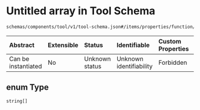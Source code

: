 # Untitled array in Tool Schema

```txt
schemas/components/tool/v1/tool-schema.json#/items/properties/function/properties/parameters/properties/properties/patternProperties/^.*$/properties/enum
```



| Abstract            | Extensible | Status         | Identifiable            | Custom Properties | Additional Properties | Access Restrictions | Defined In                                                                                                              |
| :------------------ | :--------- | :------------- | :---------------------- | :---------------- | :-------------------- | :------------------ | :---------------------------------------------------------------------------------------------------------------------- |
| Can be instantiated | No         | Unknown status | Unknown identifiability | Forbidden         | Allowed               | none                | [tool.schema.json\*](../../https:/hai.ai/schemas/=./schemas/components/tool/v1/tool.schema.json "open original schema") |

## enum Type

`string[]`
